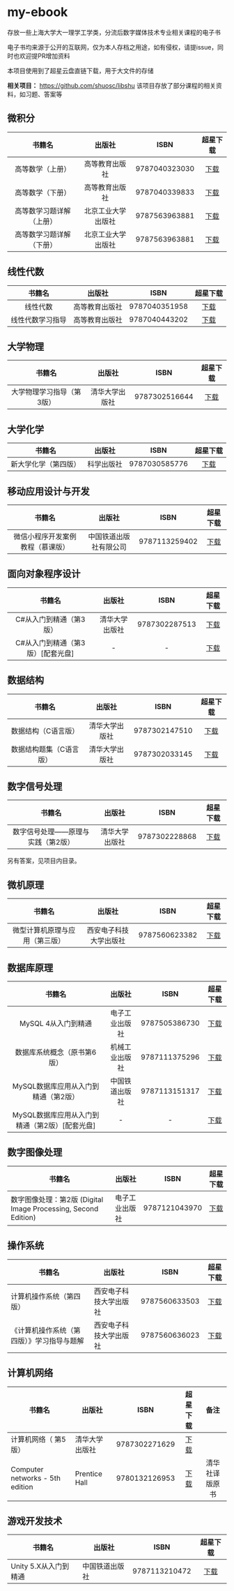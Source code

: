 # my-ebook
存放一些上海大学大一理学工学类，分流后数字媒体技术专业相关课程的电子书 

电子书均来源于公开的互联网，仅为本人存档之用途，如有侵权，请提issue，同时也欢迎提PR增加资料

本项目使用到了超星云盘直链下载，用于大文件的存储

**相关项目：** <https://github.com/shuosc/libshu> 该项目存放了部分课程的相关资料，如习题、答案等

## 微积分
| 书籍名                     		| 出版社   		|  ISBN  |超星下载
| :--------:                 		 | :-----:  	| :----:  |:----:
| 高等数学（上册）| 高等教育出版社 | 9787040323030|[下载](https://tools.caduo.ml/chaoxing/download.php?objectId=10a3246206d23838552df378879dd45d)
| 高等数学（下册）| 高等教育出版社 | 9787040339833|[下载](https://tools.caduo.ml/chaoxing/download.php?objectId=9129912dda63b973178d79c1ab91d582)
| 高等数学习题详解（上册）| 北京工业大学出版社| 9787563963881|[下载](https://tools.caduo.ml/chaoxing/download.php?objectId=0c17c24567bfce8b3f9ef88064a7fdfe)
| 高等数学习题详解（下册）| 北京工业大学出版社| 9787563963881|[下载](https://tools.caduo.ml/chaoxing/download.php?objectId=0a72adb6b83c5856685569479388ae9e)

## 线性代数
| 书籍名 | 出版社 |  ISBN  |超星下载
| :--------:| :-----:  	| :----:  |:----:
| 线性代数| 高等教育出版社 | 9787040351958|[下载](https://tools.caduo.ml/chaoxing/download.php?objectId=847b615a9c705cbaef1c11245e2cf797)
| 线性代数学习指导| 高等教育出版社 | 9787040443202|[下载](https://tools.caduo.ml/chaoxing/download.php?objectId=2647b8ec127418c88439f7d678503d2c)

## 大学物理
| 书籍名                     		| 出版社   		|  ISBN  |超星下载
| :--------:                 		 | :-----:  	| :----:  |:----: 
| 大学物理学习指导（第3版）| 清华大学出版社 | 9787302516644|[下载](https://tools.caduo.ml/chaoxing/download.php?objectId=473bdc28ad79754b4f152e2e82d62c55)

## 大学化学
| 书籍名                     		| 出版社   		|  ISBN  |超星下载
| :--------:                 		 | :-----:  	| :----:  |:---:
| 新大学化学（第四版）| 科学出版社 | 9787030585776|[下载](https://tools.caduo.ml/chaoxing/download.php?objectId=742ffb1cf80549688861c8d165de197b)

## 移动应用设计与开发
| 书籍名                     		| 出版社   		|  ISBN  |超星下载
| :--------:                 		 | :-----:  	| :----:  |:----:
| 微信小程序开发案例教程（慕课版）| 中国铁道出版社有限公司 | 9787113259402|[下载](https://tools.caduo.ml/chaoxing/download.php?objectId=30a0f194256cfc97cd8db6a071c505d9)

## 面向对象程序设计
| 书籍名 | 出版社   		|  ISBN  |超星下载
| :--------: | :-----:  	| :----:  |:----: 
| C#从入门到精通（第3版）	| 清华大学出版社 | 9787302287513  |[下载](https://tools.caduo.ml/chaoxing/download.php?objectId=5f832c5c6b644f22f2fb7322f8d17f49)
| C#从入门到精通（第3版）\[配套光盘\]	| - | -  |[下载](https://tools.caduo.ml/chaoxing/download.php?objectId=b2cd070aa13246738b3ac48ba4f00be4?fn=C%23%E4%BB%8E%E5%85%A5%E9%97%A8%E5%88%B0%E7%B2%BE%E9%80%9A%EF%BC%88%E7%AC%AC3%E7%89%88%EF%BC%89%5B%E9%85%8D%E5%A5%97%E5%85%89%E7%9B%98%5D)

## 数据结构
| 书籍名                     		| 出版社   		|  ISBN  |超星下载
| :--------:                 		 | :-----:  	| :----:  |:----:
|	数据结构（C语言版）		| 清华大学出版社 | 9787302147510  |[下载](https://tools.caduo.ml/chaoxing/download.php?objectId=8599b7f751675350704a14c3eac031ab)
| 	数据结构题集（C语言版）	| 清华大学出版社 | 9787302033145   |[下载](https://tools.caduo.ml/chaoxing/download.php?objectId=4c29959bff4d65c14b34d71f540af330)

## 数字信号处理
| 书籍名                     		| 出版社   		|  ISBN  |超星下载
| :--------:                 		 | :-----:  	| :----:  |:----: 
| 数字信号处理——原理与实践（第2版）	| 清华大学出版社 | 9787302228868  |[下载](https://tools.caduo.ml/chaoxing/download.php?objectId=53128487e93944bf859991e4bc61ea9a)

另有答案，见项目内目录。

## 微机原理
| 书籍名                     		| 出版社   		|  ISBN  |超星下载
| :--------:                 		 | :-----:  	| :----:  |:----:
| 微型计算机原理与应用（第三版）	| 西安电子科技大学出版社 | 9787560623382  |[下载](https://tools.caduo.ml/chaoxing/download.php?objectId=ec38a99230c9968bf85968a686770205)

## 数据库原理
| 书籍名                     		| 出版社   		|  ISBN  |超星下载
| :--------:                 		 | :-----:  	| :----:  |:----:
| 		MySQL 4从入门到精通     		| 电子工业出版社 | 9787505386730  |[下载](https://tools.caduo.ml/chaoxing/download.php?objectId=29d8ea4fd6c8f076d8878575d0774f55)
| 		数据库系统概念（原书第6版）	| 机械工业出版社 |  9787111375296   |[下载](https://tools.caduo.ml/chaoxing/download.php?objectId=f8cfc671d9b42911262fa47ae6aba926)
| MySQL数据库应用从入门到精通（第2版）| 中国铁道出版社  |9787113151317|[下载](https://tools.caduo.ml/chaoxing/download.php?objectId=fdbc43e7dbf1b520e2cff336b7a77fde)
|MySQL数据库应用从入门到精通（第2版）\[配套光盘\] | - | - | [下载](https://tools.caduo.ml/chaoxing/download.php?objectId=07f55bbdafdffae139bc8b0ec085f470?fn=MySQL%E6%95%B0%E6%8D%AE%E5%BA%93%E5%BA%94%E7%94%A8%E4%BB%8E%E5%85%A5%E9%97%A8%E5%88%B0%E7%B2%BE%E9%80%9A%EF%BC%88%E7%AC%AC2%E7%89%88%EF%BC%89%5B%E9%85%8D%E5%A5%97%E5%85%89%E7%9B%98%5D)

## 数字图像处理

| 书籍名                                                       | 出版社         |     ISBN      |                           超星下载                           |
| ------------------------------------------------------------ | -------------- | :-----------: | :----------------------------------------------------------: |
| 数字图像处理：第2版 (Digital Image Processing, Second Edition) | 电子工业出版社 | 9787121043970 | [下载](https://tools.caduo.ml/chaoxing/download.php?objectId=8b46ccfb6e1fc74fd07d855a25b31d3f) |

## 操作系统

| 书籍名                                     | 出版社                 |     ISBN      |                           超星下载                           |
| ------------------------------------------ | ---------------------- | :-----------: | :----------------------------------------------------------: |
| 计算机操作系统（第四版）                   | 西安电子科技大学出版社 | 9787560633503 | [下载](https://tools.caduo.ml/chaoxing/download.php?objectId=ed2ec82e9d693a3d1a969d968a42b4eb) |
| 《计算机操作系统（第四版）》学习指导与题解 | 西安电子科技大学出版社 | 9787560636023 | [下载](https://tools.caduo.ml/chaoxing/download.php?objectId=aa1b115b845a5963a972809c3c48266e) |

## 计算机网络

| 书籍名                           | 出版社         |     ISBN      |                           超星下载                           |      备注      |
| -------------------------------- | -------------- | :-----------: | :----------------------------------------------------------: | :------------: |
| 计算机网络（ 第5版）             | 清华大学出版社 | 9787302271629 | [下载](https://tools.caduo.ml/chaoxing/download.php?objectId=9d1349091cb305b7d95d581d4efbdfa3) |                |
| Computer networks - 5th edition | Prentice Hall  | 9780132126953 | [下载](https://tools.caduo.ml/chaoxing/download.php?objectId=81a659fcbbe2b3927bfddc6f5f8ce456) | 清华社译版原书 |

## 游戏开发技术

| 书籍名                 | 出版社         |     ISBN      |                           超星下载                           |
| ---------------------- | -------------- | :-----------: | :----------------------------------------------------------: |
| Unity 5.X从入门到精通 | 中国铁道出版社 | 9787113210472 | [下载](https://tools.caduo.ml/chaoxing/download.php?objectId=9396ce1e618f94ff52addfb290c90648) |
